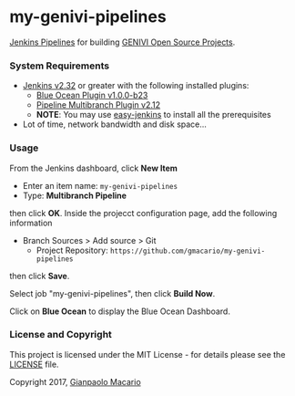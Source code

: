 # my-genivi-pipelines

[Jenkins Pipelines](https://jenkins.io/doc/book/pipeline/) for building [GENIVI Open Source Projects](http://projects.genivi.org/).

### System Requirements

* [Jenkins v2.32](https://jenkins.io/) or greater with the following installed plugins:
  - [Blue Ocean Plugin v1.0.0-b23](https://wiki.jenkins-ci.org/display/JENKINS/Blue+Ocean+Plugin)
  - [Pipeline Multibranch Plugin v2.12](https://wiki.jenkins-ci.org/display/JENKINS/Pipeline+Multibranch+Plugin)
  - **NOTE**: You may use [easy-jenkins](https://github.com/gmacario/easy-jenkins) to install all the prerequisites
* Lot of time, network bandwidth and disk space...

### Usage

From the Jenkins dashboard, click **New Item**

* Enter an item name: `my-genivi-pipelines`
* Type: **Multibranch Pipeline**

then click **OK**. Inside the projecct configuration page, add the following information

* Branch Sources > Add source > Git
  - Project Repository: `https://github.com/gmacario/my-genivi-pipelines`

then click **Save**.

Select job "my-genivi-pipelines", then click **Build Now**.

Click on **Blue Ocean** to display the Blue Ocean Dashboard.

### License and Copyright

This project is licensed under the MIT License - for details please see the [LICENSE](LICENSE) file.

Copyright 2017, [Gianpaolo Macario](https://gmacario.github.io/)
